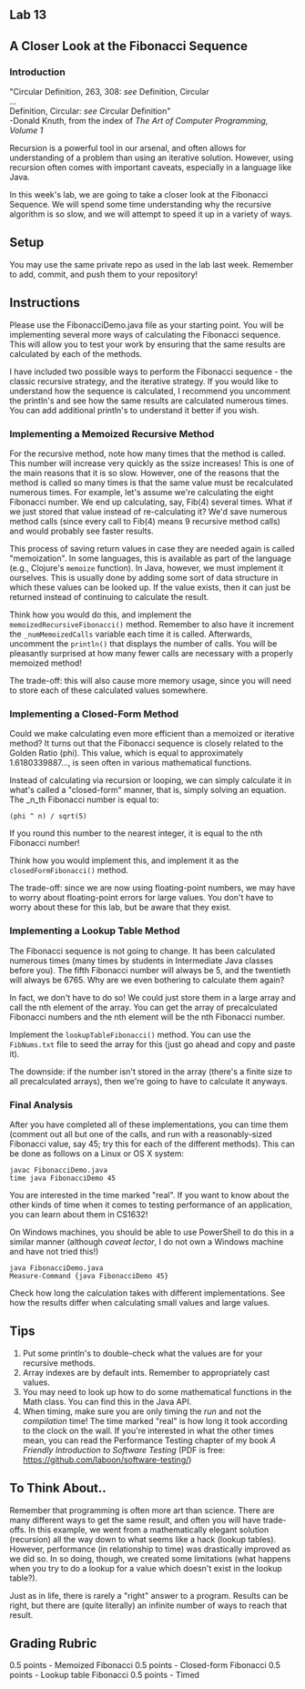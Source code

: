 ## Lab 13

## A Closer Look at the Fibonacci Sequence

### Introduction

"Circular Definition, 263, 308: _see_ Definition, Circular  
 ...  
 Definition, Circular: _see_ Circular Definition"  
  -Donald Knuth, from the index of _The Art of Computer Programming, Volume 1_

Recursion is a powerful tool in our arsenal, and often allows for understanding of a problem than using an iterative solution.  However, using recursion often comes with important caveats, especially in a language like Java.

In this week's lab, we are going to take a closer look at the Fibonacci Sequence.  We will spend some time understanding why the recursive algorithm is so slow, and we will attempt to speed it up in a variety of ways.

## Setup

You may use the same private repo as used in the lab last week.   Remember to add, commit, and push them to your repository!

## Instructions 

Please use the FibonacciDemo.java file as your starting point.  You will be implementing several more ways of calculating the Fibonacci sequence.  This will allow you to test your work by ensuring that the same results are calculated by each of the methods.

I have included two possible ways to perform the Fibonacci sequence - the classic recursive strategy, and the iterative strategy.  If you would like to understand how the sequence is calculated, I recommend you uncomment the println's and see how the same results are calculated numerous times.  You can add additional println's to understand it better if you wish.

### Implementing a Memoized Recursive Method

For the recursive method, note how many times that the method is called.  This number will increase very quickly as the ssize increases!  This is one of the main reasons that it is so slow.  However, one of the reasons that the method is called so many times is that the same value must be recalculated numerous times.  For example, let's assume we're calculating the eight Fibonacci number.  We end up calculating, say, Fib(4) several times.  What if we just stored that value instead of re-calculating it?  We'd save numerous method calls (since every call to Fib(4) means 9 recursive method calls) and would probably see faster results.

This process of saving return values in case they are needed again is called "memoization".  In some languages, this is available as part of the language (e.g., Clojure's `memoize` function).  In Java, however, we must implement it ourselves.  This is usually done by adding some sort of data structure in which these values can be looked up.  If the value exists, then it can just be returned instead of continuing to calculate the result.

Think how you would do this, and implement the `memoizedRecursiveFibonacci()` method.  Remember to also have it increment the `_numMemoizedCalls` variable each time it is called.  Afterwards, uncomment the `println()` that displays the number of calls.  You will be pleasantly surprised at how many fewer calls are necessary with a properly memoized method!

The trade-off: this will also cause more memory usage, since you will need to store each of these calculated values somewhere.

### Implementing a Closed-Form Method

Could we make calculating even more efficient than a memoized or iterative method?  It turns out that the Fibonacci sequence is closely related to the Golden Ratio (phi).  This value, which is equal to approximately 1.6180339887..., is seen often in various mathematical functions.

Instead of calculating via recursion or looping, we can simply calculate it in what's called a "closed-form" manner, that is, simply solving an equation.  The _n_th Fibonacci number is equal to:

```
(phi ^ n) / sqrt(5)
```

If you round this number to the nearest integer, it is equal to the nth Fibonacci number!

Think how you would implement this, and implement it as the `closedFormFibonacci()` method.

The trade-off: since we are now using floating-point numbers, we may have to worry about floating-point errors for large values.  You don't have to worry about these for this lab, but be aware that they exist.

### Implementing a Lookup Table Method

The Fibonacci sequence is not going to change.  It has been calculated numerous times (many times by students in Intermediate Java classes before you).  The fifth Fibonacci number will always be 5, and the twentieth will always be 6765.  Why are we even bothering to calculate them again?

In fact, we don't have to do so!  We could just store them in a large array and call the nth element of the array.  You can get the array of precalculated Fibonacci numbers and the nth element will be the nth Fibonacci number.

Implement the `lookupTableFibonacci()` method.  You can use the `FibNums.txt` file to seed the array for this (just go ahead and copy and paste it).

The downside: if the number isn't stored in the array (there's a finite size to all precalculated arrays), then we're going to have to calculate it anyways.

### Final Analysis

After you have completed all of these implementations, you can time them (comment out all but one of the calls, and run with a reasonably-sized Fibonacci value, say 45; try this for each of the different methods).  This can be done as follows on a Linux or OS X system:

```
javac FibonacciDemo.java
time java FibonacciDemo 45
```

You are interested in the time marked "real".  If you want to know about the other kinds of time when it comes to testing performance of an application, you can learn about them in CS1632!

On Windows machines, you should be able to use PowerShell to do this in a similar manner (although _caveat lector_, I do not own a Windows machine and have not tried this!)

```
java FibonacciDemo.java
Measure-Command {java FibonacciDemo 45}
```

Check how long the calculation takes with different implementations.  See how the results differ when calculating small values and large values.

## Tips

1. Put some println's to double-check what the values are for your recursive methods.
2. Array indexes are by default ints.  Remember to appropriately cast values.
3. You may need to look up how to do some mathematical functions in the Math class.  You can find this in the Java API.
4. When timing, make sure you are only timing the _run_ and not the _compilation_ time!  The time marked "real" is how long it took according to the clock on the wall.  If you're interested in what the other times mean, you can read the Performance Testing chapter of my book _A Friendly Introduction to Software Testing_ (PDF is free: https://github.com/laboon/software-testing/)

## To Think About..

Remember that programming is often more art than science.  There are many different ways to get the same result, and often you will have trade-offs.  In this example, we went from a mathematically elegant solution (recursion) all the way down to what seems like a hack (lookup tables).  However, performance (in relationship to time) was drastically improved as we did so.  In so doing, though, we created some limitations (what happens when you try to do a lookup for a value which doesn't exist in the lookup table?).

Just as in life, there is rarely a "right" answer to a program.  Results can be right, but there are (quite literally) an infinite number of ways to reach that result.  

## Grading Rubric

0.5 points - Memoized Fibonacci
0.5 points - Closed-form Fibonacci
0.5 points - Lookup table Fibonacci
0.5 points - Timed
